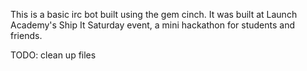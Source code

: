 This is a basic irc bot built using the gem cinch. It was built at Launch Academy's Ship It Saturday event, a mini hackathon for students and friends.

TODO: clean up files
